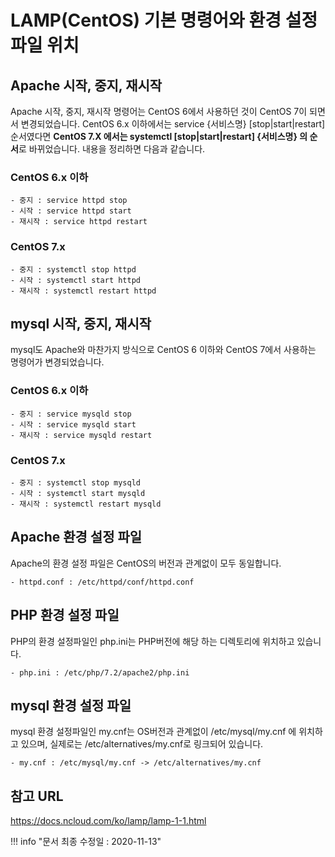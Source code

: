 # LAMP(CentOS) 기본 명령어와 환경 설정 파일 위치

## Apache 시작, 중지, 재시작

Apache 시작, 중지, 재시작 명령어는 CentOS 6에서 사용하던 것이 CentOS 7이 되면서 변경되었습니다.
CentOS 6.x 이하에서는 service {서비스명} [stop|start|restart] 순서였다면 **CentOS 7.X 에서는 systemctl [stop|start|restart] {서비스명} 의 순서**로 바뀌었습니다.
내용을 정리하면 다음과 같습니다.

### CentOS 6.x 이하
	- 중지 : service httpd stop
	- 시작 : service httpd start
	- 재시작 : service httpd restart

### CentOS 7.x
	- 중지 : systemctl stop httpd
	- 시작 : systemctl start httpd
	- 재시작 : systemctl restart httpd


## mysql 시작, 중지, 재시작
mysql도 Apache와 마찬가지 방식으로 CentOS 6 이하와 CentOS 7에서 사용하는 명령어가 변경되었습니다.

### CentOS 6.x 이하
	- 중지 : service mysqld stop
	- 시작 : service mysqld start
	- 재시작 : service mysqld restart

### CentOS 7.x
	- 중지 : systemctl stop mysqld
	- 시작 : systemctl start mysqld
	- 재시작 : systemctl restart mysqld


##  Apache 환경 설정 파일 

Apache의 환경 설정 파일은 CentOS의 버전과 관계없이 모두 동일합니다.

	- httpd.conf : /etc/httpd/conf/httpd.conf


## PHP 환경 설정 파일
PHP의 환경 설정파일인 php.ini는  PHP버전에 해당 하는 디렉토리에 위치하고 있습니다.

	- php.ini : /etc/php/7.2/apache2/php.ini

## mysql 환경 설정 파일

mysql 환경  설정파일인 my.cnf는 OS버전과 관계없이 /etc/mysql/my.cnf 에 위치하고 있으며, 실제로는 /etc/alternatives/my.cnf로 링크되어 있습니다.

	- my.cnf : /etc/mysql/my.cnf -> /etc/alternatives/my.cnf

## 참고 URL
<a href="https://docs.ncloud.com/ko/lamp/lamp-1-1.html" target="_blank">https://docs.ncloud.com/ko/lamp/lamp-1-1.html</a>

!!! info "문서 최종 수정일 : 2020-11-13"

